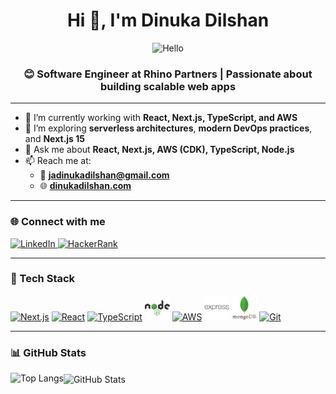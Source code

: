 <h1 align="center">Hi 👋, I'm Dinuka Dilshan</h1>
<p align="center">
  <img src="https://github.com/vimalverma558/vimalverma558/blob/v2/img/hello.gif" width="20%" alt="Hello" />
</p>
<h3 align="center">😊 Software Engineer at Rhino Partners | Passionate about building scalable web apps</h3>

---

- 🔭 I’m currently working with **React, Next.js, TypeScript, and AWS**
- 🌱 I’m exploring **serverless architectures**, **modern DevOps practices**, and **Next.js 15**
- 💬 Ask me about **React, Next.js, AWS (CDK), TypeScript, Node.js**
- 📫 Reach me at:
  - 📧 **jadinukadilshan@gmail.com**
  - 🌐 **[dinukadilshan.com](https://www.dinukadilshan.com/)**

---

### 🌐 Connect with me
<p align="left">
  <a href="https://www.linkedin.com/in/dinuka-dilshan-18a84914b/" target="_blank">
    <img src="https://raw.githubusercontent.com/rahuldkjain/github-profile-readme-generator/master/src/images/icons/Social/linked-in-alt.svg" alt="LinkedIn" height="30" width="40" />
  </a>
  <a href="https://www.hackerrank.com/DinukaDilshan" target="_blank">
    <img src="https://raw.githubusercontent.com/rahuldkjain/github-profile-readme-generator/master/src/images/icons/Social/hackerrank.svg" alt="HackerRank" height="30" width="40" />
  </a>
</p>

---

### 🚀 Tech Stack
<p align="left">
  <a href="https://nextjs.org/" target="_blank"><img src="https://cdn.worldvectorlogo.com/logos/nextjs-2.svg" alt="Next.js" width="40" height="40"/></a>
  <a href="https://reactjs.org/" target="_blank"><img src="https://www.vectorlogo.zone/logos/reactjs/reactjs-icon.svg" alt="React" width="40" height="40"/></a>
  <a href="https://www.typescriptlang.org/" target="_blank"><img src="https://cdn.worldvectorlogo.com/logos/typescript.svg" alt="TypeScript" width="40" height="40"/></a>
  <a href="https://nodejs.org/" target="_blank"><img src="https://raw.githubusercontent.com/devicons/devicon/master/icons/nodejs/nodejs-original-wordmark.svg" alt="Node.js" width="40" height="40"/></a>
  <a href="https://aws.amazon.com/" target="_blank"><img src="https://cdn.worldvectorlogo.com/logos/amazon-web-services-1.svg" alt="AWS" width="40" height="40"/></a>
  <a href="https://expressjs.com/" target="_blank"><img src="https://raw.githubusercontent.com/devicons/devicon/master/icons/express/express-original-wordmark.svg" alt="Express.js" width="40" height="40"/></a>
  <a href="https://www.mongodb.com/" target="_blank"><img src="https://raw.githubusercontent.com/devicons/devicon/master/icons/mongodb/mongodb-original-wordmark.svg" alt="MongoDB" width="40" height="40"/></a>
  <a href="https://git-scm.com/" target="_blank"><img src="https://www.vectorlogo.zone/logos/git-scm/git-scm-icon.svg" alt="Git" width="40" height="40"/></a>
</p>

---

### 📊 GitHub Stats
<p>
  <img align="left" src="https://github-readme-stats.vercel.app/api/top-langs/?username=Dinuka-Dilshan&layout=compact&theme=tokyonight" alt="Top Langs" />
</p>
<p>
  <img align="center" src="https://github-readme-stats.vercel.app/api?username=Dinuka-Dilshan&show_icons=true&locale=en&theme=tokyonight" alt="GitHub Stats" />
</p>


